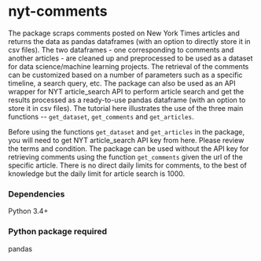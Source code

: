 # nyt-comments
The package scraps comments posted on New York Times articles and returns the data as pandas dataframes (with an option to directly store it in csv files). The two dataframes - one corresponding to comments and another articles - are cleaned up and preprocessed to be used as a dataset for data science/machine learning projects. The retrieval of the comments can be customized based on a number of parameters such as a specific timeline, a search query, etc. The package can also be used as an API wrapper for NYT article_search API to perform article search and get the results processed as a ready-to-use pandas dataframe (with an option to store it in csv files). The tutorial here illustrates the use of the three main functions -- `get_dataset`, `get_comments` and `get_articles`.

Before using the functions `get_dataset` and `get_articles` in the package, you will need to get NYT article_search API key from here. Please review the terms and condition.  The package can be used without the API key for retrieving comments using the function `get_comments` given the url of the specific article. There is no direct daily limits for comments, to the best of knowledge but the daily limit for article search is 1000.

### Dependencies
Python 3.4+


### Python package required
pandas

